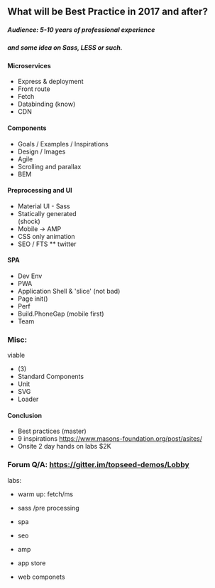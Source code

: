 ## What will be Best Practice in 2017 and after?
##### Audience: 5-10 years of professional experience
##### and some idea on Sass, LESS or such.

#### Microservices
- Express & deployment
- Front route
- Fetch
- Databinding (know)
- CDN

#### Components
- Goals / Examples / Inspirations
- Design / Images 
- Agile 
- Scrolling and parallax
- BEM

#### Preprocessing and UI
- Material UI - Sass
- Statically generated  
(shock)
- Mobile -> AMP 
- CSS only animation
- SEO / FTS
** twitter

#### SPA
- Dev Env
- PWA
- Application Shell & 'slice'
(not bad)
- Page init()
- Perf
- Build.PhoneGap (mobile first)
- Team

### Misc:
viable
- (3)
- Standard Components
- Unit
- SVG
- Loader

#### Conclusion 
- Best practices  (master)
- 9 inspirations <https://www.masons-foundation.org/post/asites/>
- Onsite 2 day hands on labs $2K
### Forum Q/A: https://gitter.im/topseed-demos/Lobby

labs:

- warm up: fetch/ms
- sass /pre processing
- spa 

- seo
- amp 
- app store 

- web componets
